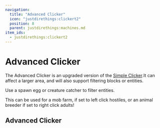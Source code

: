 ```yaml
---
navigation:
  title: "Advanced Clicker"
  icon: "justdirethings:clickert2"
  position: 8
  parent: justdirethings:machines.md
item_ids:
  - justdirethings:clickert2
---
```


# Advanced Clicker

The Advanced Clicker is an upgraded version of the [Simple Clicker](./mach_clickert1.md).It can affect a larger area, and will also support filtering blocks or entities.

Use a spawn egg or creature catcher to filter entities.

This can be used for a mob farm, if set to left click hostiles, or an animal breeder if set to right click adults!

## Advanced Clicker



<Recipe id="justdirethings:clickert2" />

